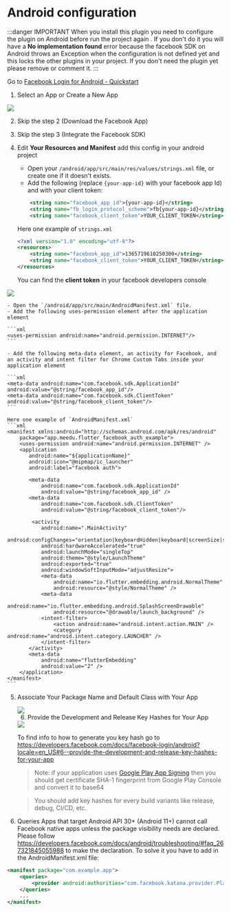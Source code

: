 # Android configuration


:::danger IMPORTANT
When you install this plugin you need to configure the plugin on Android before run the project again . If you don't do it you will have a **No implementation found** error because the facebook SDK on Android throws an Exception when the configuration is not defined yet and this locks the other plugins in your project. If you don't need the plugin yet please remove or comment it.
:::



Go to [Facebook Login for Android - Quickstart](https://developers.facebook.com/docs/facebook-login/android/?locale=en)

1.  Select an App or Create a New App

<img src="https://user-images.githubusercontent.com/15864336/98711287-cedfdc80-2352-11eb-9eb3-761f43ba4f7e.png" />

2.  Skip the step 2 (Download the Facebook App)

3.  Skip the step 3 (Integrate the Facebook SDK)

4.  Edit **Your Resources and Manifest** add this config in your android project

    - Open your `/android/app/src/main/res/values/strings.xml` file, or create one if it doesn't exists.
    - Add the following (replace `{your-app-id}` with your facebook app Id) and with your client token:

    ```xml
        <string name="facebook_app_id">{your-app-id}</string>
        <string name="fb_login_protocol_scheme">fb{your-app-id}</string>
        <string name="facebook_client_token">YOUR_CLIENT_TOKEN</string>
    ```

    Here one example of `strings.xml`

    ```xml
    <?xml version="1.0" encoding="utf-8"?>
    <resources>
        <string name="facebook_app_id">1365719610250300</string>
        <string name="facebook_client_token">YOUR_CLIENT_TOKEN</string>
    </resources>
    ```

    You can find the **client token** in your facebook developers console
   <img src="https://user-images.githubusercontent.com/15864336/144253037-f1750fbd-62ac-42fb-88a6-2f7ed8113f3e.png" />

    - Open the `/android/app/src/main/AndroidManifest.xml` file.
    - Add the following uses-permission element after the application element

    ```xml
    <uses-permission android:name="android.permission.INTERNET"/>
    ```

    - Add the following meta-data element, an activity for Facebook, and an activity and intent filter for Chrome Custom Tabs inside your application element

    ```xml
    <meta-data android:name="com.facebook.sdk.ApplicationId" android:value="@string/facebook_app_id"/>
    <meta-data android:name="com.facebook.sdk.ClientToken" android:value="@string/facebook_client_token"/>
    ```

    Here one example of `AndroidManifest.xml`
    ```xml
    <manifest xmlns:android="http://schemas.android.com/apk/res/android"
        package="app.meedu.flutter_facebook_auth_example">
        <uses-permission android:name="android.permission.INTERNET" />
        <application
           android:name="${applicationName}"
           android:icon="@mipmap/ic_launcher"
           android:label="facebook auth">

           <meta-data
               android:name="com.facebook.sdk.ApplicationId"
               android:value="@string/facebook_app_id" />
           <meta-data 
               android:name="com.facebook.sdk.ClientToken" 
               android:value="@string/facebook_client_token"/>

            <activity
               android:name=".MainActivity"
               android:configChanges="orientation|keyboardHidden|keyboard|screenSize|smallestScreenSize|locale|layoutDirection|fontScale|screenLayout|density|uiMode"
               android:hardwareAccelerated="true"
               android:launchMode="singleTop"
               android:theme="@style/LaunchTheme"
               android:exported="true"
               android:windowSoftInputMode="adjustResize">
               <meta-data
                   android:name="io.flutter.embedding.android.NormalTheme"
                   android:resource="@style/NormalTheme" />
               <meta-data
                   android:name="io.flutter.embedding.android.SplashScreenDrawable"
                   android:resource="@drawable/launch_background" />
               <intent-filter>
                   <action android:name="android.intent.action.MAIN" />
                   <category android:name="android.intent.category.LAUNCHER" />
               </intent-filter>
           </activity>
           <meta-data
               android:name="flutterEmbedding"
               android:value="2" />
        </application>
    </manifest>
    ```

   

5. Associate Your Package Name and Default Class with Your App

    <img src="https://user-images.githubusercontent.com/15864336/98712455-54b05780-2354-11eb-9509-aa2846af1a2d.png"  />

    6. Provide the Development and Release Key Hashes for Your App

    <img src="https://user-images.githubusercontent.com/15864336/98712555-73aee980-2354-11eb-9c25-c1ef3760fce1.png" />

    To find info to how to generate you key hash go to https://developers.facebook.com/docs/facebook-login/android?locale=en_US#6--provide-the-development-and-release-key-hashes-for-your-app

    > Note: if your application uses [Google Play App Signing](https://support.google.com/googleplay/android-developer/answer/9842756?visit_id=637406280862877202-1623101210&rd=1) then you should get certificate SHA-1 fingerprint from Google Play Console and convert it to base64

    > You should add key hashes for every build variants like release, debug, CI/CD, etc.


6. Queries
Apps that target Android API 30+ (Android 11+) cannot call Facebook native apps unless the package visibility needs are declared. Please follow https://developers.facebook.com/docs/android/troubleshooting/#faq_267321845055988 to make the declaration. To solve it you have to add in the AndroidManifest.xml file:

```xml
<manifest package="com.example.app">
    <queries>
        <provider android:authorities="com.facebook.katana.provider.PlatformProvider" />
    </queries>
    ...
</manifest>
```